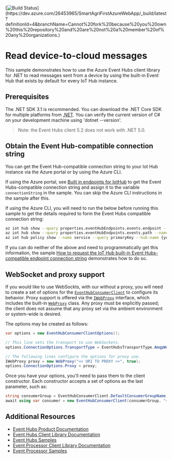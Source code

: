 [![Build Status](https://dev.azure.com/26453965/SmartAgriFirstAzureWebApp/_apis/build/status%2FSIDBughani.SmartAgriWebApp?branchName=Cannot%20fork%20because%20you%20own%20this%20repository%20and%20are%20not%20a%20member%20of%20any%20organizations.)](https://dev.azure.com/26453965/SmartAgriFirstAzureWebApp/_build/latest?definitionId=4&branchName=Cannot%20fork%20because%20you%20own%20this%20repository%20and%20are%20not%20a%20member%20of%20any%20organizations.)

# Read device-to-cloud messages

This sample demonstrates how to use the Azure Event Hubs client library for .NET to read messages sent from a device by using the built-in Event Hub that exists by default for every IoT Hub instance.

## Prerequisites

The .NET SDK 3.1 is recommended. You can download the .NET Core SDK for multiple platforms from [.NET](https://www.microsoft.com/net/download/all). You can verify the current version of C# on your development machine using 'dotnet --version'.

> Note: the Event Hubs client 5.2 does not work with .NET 5.0.

## Obtain the Event Hub-compatible connection string

You can get the Event Hub-compatible connection string to your Iot Hub instance via the Azure portal or by using the Azure CLI.

If using the Azure portal, see [Built in endpoints for IotHub](https://docs.microsoft.com/en-us/azure/iot-hub/iot-hub-devguide-messages-read-builtin#read-from-the-built-in-endpoint) to get the Event Hubs-compatible connection string and assign it to the variable `connectionString` in the sample. You can skip the Azure CLI instructions in the sample after this.

If using the Azure CLI, you will need to run the below before running this sample to get the details required to form the Event Hubs compatible connection string:

```bash
az iot hub show --query properties.eventHubEndpoints.events.endpoint --name {your IoT Hub name}
az iot hub show --query properties.eventHubEndpoints.events.path --name {your IoT Hub name}
az iot hub policy show --name service --query primaryKey --hub-name {your IoT Hub name}
```

If you can do neither of the above and need to programmatically get this information, the sample [How to request the IoT Hub built-in Event Hubs-compatible endpoint connection string](https://github.com/Azure/azure-sdk-for-net/blob/master/samples/iothub-connect-to-eventhubs/README.md) demonstrates how to do so.

## WebSocket and proxy support

If you would like to use WebSockts, with our without a proxy, you will need to create a set of options for the [`EventHubConsumerClient`](https://docs.microsoft.com/en-us/dotnet/api/azure.messaging.eventhubs.consumer.eventhubconsumerclient?view=azure-dotnet) to configure its behavior.  Proxy support is offered via the [`IWebProxy`](https://docs.microsoft.com/dotnet/api/system.net.iwebproxy?view=netcore-3.1) interface, which includes the built-in [`WebProxy`](https://docs.microsoft.com/dotnet/api/system.net.webproxy?view=netcore-3.1) class.  Any proxy must be explicitly passed; the client does not assume that any proxy set via the ambient environment or system-wide is desired.

The options may be created as follows:

```csharp
var options = new EventHubConsumerClientOptions();

// This line sets the transport to use WebSockets.
options.ConnectionOptions.TransportType = EventHubsTransportType.AmqpWebSockets;

// The following lines configure the options for proxy use.
IWebProxy proxy = new WebProxy("<< URI TO PROXY >>", true);
options.ConnectionOptions.Proxy = proxy;
```

Once you have your options, you'll need to pass them to the client constructor. Each constructor accepts a set of options as the last parameter, such as:

```csharp
string consumerGroup = EventHubConsumerClient.DefaultConsumerGroupName;
await using var consumer = new EventHubConsumerClient(consumerGroup, "<< CONNECTION STRING >>", "<< EVENT HUB >>", options);
```

## Additional Resources

- [Event Hubs Product Documentation](https://docs.microsoft.com/azure/event-hubs/)
- [Event Hubs Client Library Documentation](https://github.com/Azure/azure-sdk-for-net/tree/master/sdk/eventhub/Azure.Messaging.EventHubs/README.md)
- [Event Hubs Samples](https://github.com/Azure/azure-sdk-for-net/blob/master/sdk/eventhub/Azure.Messaging.EventHubs/samples/README.md)
- [Event Processor Client Library Documentation](https://github.com/Azure/azure-sdk-for-net/tree/master/sdk/eventhub/Azure.Messaging.EventHubs.Processor/README.md)
- [Event Processor Samples](https://github.com/Azure/azure-sdk-for-net/blob/master/sdk/eventhub/Azure.Messaging.EventHubs.Processor/samples/README.md)
